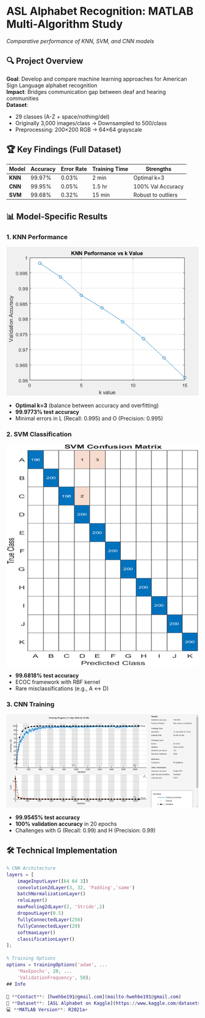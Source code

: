 # ASL Alphabet Recognition: MATLAB Multi-Algorithm Study

*Comparative performance of KNN, SVM, and CNN models*

## 🔍 Project Overview
**Goal**: Develop and compare machine learning approaches for American Sign Language alphabet recognition  
**Impact**: Bridges communication gap between deaf and hearing communities  
**Dataset**:  
- 29 classes (A-Z + space/nothing/del)  
- Originally 3,000 images/class → Downsampled to 500/class  
- Preprocessing: 200×200 RGB → 64×64 grayscale  

## 🏆 Key Findings (Full Dataset)
| Model | Accuracy | Error Rate | Training Time | Strengths |
|-------|----------|------------|---------------|-----------|
| **KNN** | 99.97% | 0.03% | 2 min | Optimal k=3 |
| **CNN** | 99.95% | 0.05% | 1.5 hr | 100% Val Accuracy |
| **SVM** | 99.68% | 0.32% | 15 min | Robust to outliers |

## 📊 Model-Specific Results

### 1. KNN Performance
![KNN k-value Optimization](assets/knnResult_Vs_KValue.png)
- **Optimal k=3** (balance between accuracy and overfitting)
- **99.9773% test accuracy**
- Minimal errors in L (Recall: 0.995) and O (Precision: 0.995)

### 2. SVM Classification
![SVM Confusion Matrix](assets/svm_confutionMatrix.png)
- **99.6818% test accuracy**
- ECOC framework with RBF kernel
- Rare misclassifications (e.g., A ↔ D)

### 3. CNN Training
![CNN Accuracy/Loss](assets/cnn_accuracy&loss.png) 
- **99.9545% test accuracy**
- **100% validation accuracy** in 20 epochs
- Challenges with G (Recall: 0.99) and H (Precision: 0.99)

## 🛠️ Technical Implementation
```matlab
% CNN Architecture
layers = [
    imageInputLayer([64 64 3])
    convolution2dLayer(3, 32, 'Padding','same')
    batchNormalizationLayer()
    reluLayer()
    maxPooling2dLayer(2, 'Stride',2)
    dropoutLayer(0.5)
    fullyConnectedLayer(256)
    fullyConnectedLayer(29)
    softmaxLayer()
    classificationLayer()
];

% Training Options
options = trainingOptions('adam', ...
    'MaxEpochs', 20, ...
    'ValidationFrequency', 50);
## Info

📧 **Contact**: [hwehbe191@gmail.com](mailto:hwehbe191@gmail.com)  
🔗 **Dataset**: [ASL Alphabet on Kaggle](https://www.kaggle.com/datasets/grassknoted/asl-alphabet)  
💻 **MATLAB Version**: R2021a+
